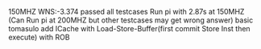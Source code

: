 150MHZ 
WNS:-3.374
passed all testcases
Run pi with 2.87s at 150MHZ (Can Run pi at 200MHZ but other testcases may get wrong answer)
basic tomasulo
add ICache 
with Load-Store-Buffer(first commit Store Inst then execute)
with ROB

